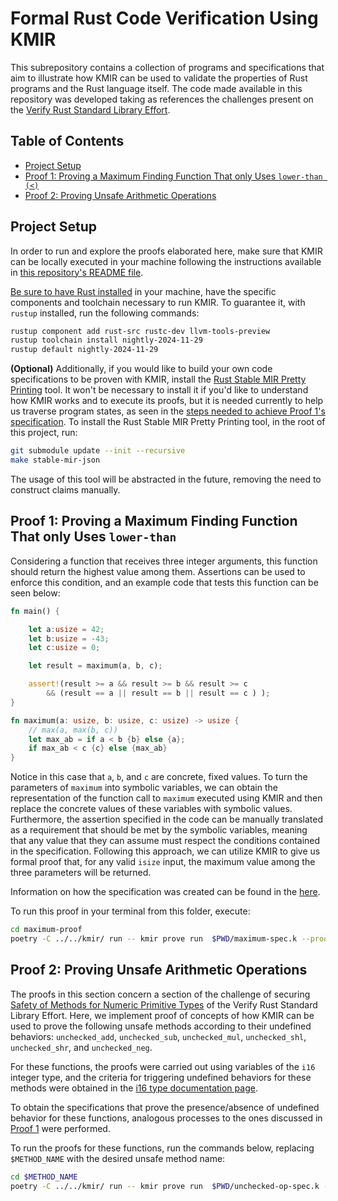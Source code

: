 # Formal Rust Code Verification Using KMIR  

This subrepository contains a collection of programs and specifications that aim to illustrate how KMIR can be used to validate the properties of Rust programs and the Rust language itself. The code made available in this repository was developed taking as references the challenges present on the [Verify Rust Standard Library Effort](https://model-checking.github.io/verify-rust-std/intro.html).

## Table of Contents


- [Project Setup](#project-setup)
- [Proof 1: Proving a Maximum Finding Function That only Uses `lower-than (<)`](#proof-1-proving-a-maximum-finding-function-that-only-uses-lower-than)
- [Proof 2: Proving Unsafe Arithmetic Operations](#proof-2-proving-unsafe-arithmetic-operations)

## Project Setup

In order to run and explore the proofs elaborated here, make sure that KMIR can be locally executed in your machine following the instructions available in [this repository's README file](https://github.com/runtimeverification/mir-semantics/tree/sample-challenge-11-proofs).

[Be sure to have Rust installed](https://www.rust-lang.org/tools/install) in your machine, have the specific components and toolchain necessary to run KMIR. To guarantee it, with `rustup` installed, run the following commands: 

```bash
rustup component add rust-src rustc-dev llvm-tools-preview
rustup toolchain install nightly-2024-11-29
rustup default nightly-2024-11-29
```

**(Optional)** Additionally, if you would like to build your own code specifications to be proven with KMIR, install the [Rust Stable MIR Pretty Printing](https://github.com/runtimeverification/stable-mir-json/tree/20820cc6abd8fd22769931a3f8754ee35ab24c05) tool. It won't be necessary to install it if you'd like to understand how KMIR works and to execute its proofs, but it is needed currently to help us traverse program states, as seen in the [steps needed to achieve Proof 1's specification](https://github.com/runtimeverification/mir-semantics/tree/sample-challenge-11-proofs/rust-verification-proofs/maximum-proof). To install the Rust Stable MIR Pretty Printing tool, in the root of this project, run:

```bash
git submodule update --init --recursive
make stable-mir-json
```

The usage of this tool will be abstracted in the future, removing the need to construct claims manually.

## Proof 1: Proving a Maximum Finding Function That only Uses `lower-than`

Considering a function that receives three integer arguments, this function should return the highest value among them. Assertions can be used to enforce this condition, and an example code that tests this function can be seen below:

```Rust
fn main() {

    let a:usize = 42;
    let b:usize = -43;
    let c:usize = 0;

    let result = maximum(a, b, c);

    assert!(result >= a && result >= b && result >= c
        && (result == a || result == b || result == c ) );
}

fn maximum(a: usize, b: usize, c: usize) -> usize {
    // max(a, max(b, c))
    let max_ab = if a < b {b} else {a};
    if max_ab < c {c} else {max_ab}
}
```

Notice in this case that `a`, `b`, and `c` are concrete, fixed values. To turn the parameters of `maximum` into symbolic variables, we can obtain the representation of the function call to `maximum` executed using KMIR and then replace the concrete values of these variables with symbolic values. Furthermore, the assertion specified in the code can be manually translated as a requirement that should be met by the symbolic variables, meaning that any value that they can assume must respect the conditions contained in the specification. Following this approach, we can utilize KMIR to give us formal proof that, for any valid `isize` input, the maximum value among the three parameters will be returned.

Information on how the specification was created can be found in the [here](https://github.com/runtimeverification/mir-semantics/tree/sample-challenge-11-proofs/rust-verification-proofs/maximum-proof).

To run this proof in your terminal from this folder, execute:

```Bash
cd maximum-proof
poetry -C ../../kmir/ run -- kmir prove run  $PWD/maximum-spec.k --proof-dir $PWD/proof
```

## Proof 2: Proving Unsafe Arithmetic Operations

The proofs in this section concern a section of the challenge of securing [Safety of Methods for Numeric Primitive Types](https://model-checking.github.io/verify-rust-std/challenges/0011-floats-ints.html#challenge-11-safety-of-methods-for-numeric-primitive-types) of the Verify Rust Standard Library Effort. Here, we implement proof of concepts of how KMIR can be used to prove the following unsafe methods according to their undefined behaviors: `unchecked_add`, `unchecked_sub`, `unchecked_mul`, `unchecked_shl`, `unchecked_shr`, and `unchecked_neg`.

For these functions, the proofs were carried out using variables of the `i16` integer type, and the criteria for triggering undefined behaviors for these methods were obtained in the [i16 type documentation page](https://doc.rust-lang.org/std/primitive.i16.html).

To obtain the specifications that prove the presence/absence of undefined behavior for these functions, analogous processes to the ones discussed in [Proof 1](#proof-1-proving-a-maximum-finding-function-that-only-uses-lower-than) were performed.

To run the proofs for these functions, run the commands below, replacing `$METHOD_NAME` with the desired unsafe method name:

```Bash
cd $METHOD_NAME
poetry -C ../../kmir/ run -- kmir prove run  $PWD/unchecked-op-spec.k --proof-dir $PWD/proof 
```







